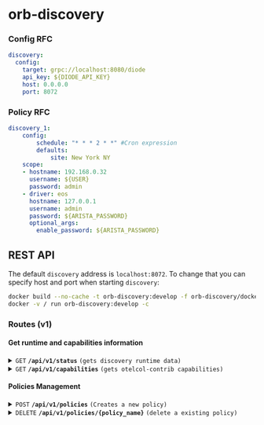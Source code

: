 # orb-discovery


### Config RFC
```yaml
discovery:
  config:
    target: grpc://localhost:8080/diode
    api_key: ${DIODE_API_KEY}
    host: 0.0.0.0
    port: 8072
```

### Policy RFC
```yaml
discovery_1:
    config:
        schedule: "* * * 2 * *" #Cron expression
        defaults:
            site: New York NY
    scope:
    - hostname: 192.168.0.32
      username: ${USER}
      password: admin
    - driver: eos
      hostname: 127.0.0.1
      username: admin
      password: ${ARISTA_PASSWORD}
      optional_args:
        enable_password: ${ARISTA_PASSWORD}
```

## REST API
The default `discovery` address is `localhost:8072`.  To change that you can specify host and port when starting `discovery`:
```sh
docker build --no-cache -t orb-discovery:develop -f orb-discovery/docker/Dockerfile .
docker -v / run orb-discovery:develop -c
```

### Routes (v1)

#### Get runtime and capabilities information

<details>
 <summary><code>GET</code> <code><b>/api/v1/status</b></code> <code>(gets discovery runtime data)</code></summary>

##### Parameters

> None

##### Responses

> | http code     | content-type                      | response                                                            |
> |---------------|-----------------------------------|---------------------------------------------------------------------|
> | `200`         | `application/json; charset=utf-8` | JSON data                                                           |

##### Example cURL

> ```javascript
>  curl -X GET -H "Content-Type: application/json" http://localhost:8072/api/v1/status
> ```

</details>

<details>
 <summary><code>GET</code> <code><b>/api/v1/capabilities</b></code> <code>(gets otelcol-contrib capabilities)</code></summary>

##### Parameters

> None

##### Responses

> | http code     | content-type                      | response                                                            |
> |---------------|-----------------------------------|---------------------------------------------------------------------|
> | `200`         | `application/json; charset=utf-8` | JSON data                                                           |

##### Example cURL

> ```javascript
>  curl -X GET -H "Content-Type: application/json" http://localhost:8072/api/v1/capabilities
> ```

</details>

#### Policies Management


<details>
 <summary><code>POST</code> <code><b>/api/v1/policies</b></code> <code>(Creates a new policy)</code></summary>

##### Parameters

> | name      |  type     | data type               | description                                                           |
> |-----------|-----------|-------------------------|-----------------------------------------------------------------------|
> | None      |  required | YAML object             | yaml format specified in [Policy RFC](#policy-rfc-v1)                 |
 

##### Responses

> | http code     | content-type                       | response                                                            |
> |---------------|------------------------------------|---------------------------------------------------------------------|
> | `201`         | `application/x-yaml; charset=UTF-8`| YAML object                                                         |
> | `400`         | `application/json; charset=UTF-8`  | `{ "detail": "invalid Content-Type. Only 'application/x-yaml' is supported" }`|
> | `400`         | `application/json; charset=UTF-8`  | Any policy error                                                    |
> | `400`         | `application/json; charset=UTF-8`  | `{ "detail": "only single policy allowed per request" }`           |
> | `403`         | `application/json; charset=UTF-8`  | `{ "detail": "config field is required" }`                         |
> | `409`         | `application/json; charset=UTF-8`  | `{ "detail": "policy already exists" }`                            |
 

##### Example cURL

> ```javascript
>  curl -X POST -H "Content-Type: application/x-yaml" --data @post.yaml http://localhost:8072/api/v1/policies
> ```

</details>

<details>
 <summary><code>DELETE</code> <code><b>/api/v1/policies/{policy_name}</b></code> <code>(delete a existing policy)</code></summary>

##### Parameters

> | name              |  type     | data type      | description                         |
> |-------------------|-----------|----------------|-------------------------------------|
> |   `policy_name`   |  required | string         | The unique policy name              |

##### Responses

> | http code     | content-type                      | response                                                            |
> |---------------|-----------------------------------|---------------------------------------------------------------------|
> | `200`         | `application/json; charset=UTF-8` | `{ "detail": "policy 'policy_name' was deleted" }`                  |
> | `400`         | `application/json; charset=UTF-8` | Any policy deletion error                                           |
> | `404`         | `application/json; charset=UTF-8` | `{ "detail": "policy 'policy_name' not found" }`                    |

##### Example cURL

> ```javascript
>  curl -X DELETE http://localhost:8072/api/v1/policies/my_policy
> ```

</details>
